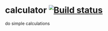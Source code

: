 # calculator [![Build status](https://build.appcenter.ms/v0.1/apps/cd2c4734-23d0-4dee-9f00-efe5e49e5877/branches/main/badge)](https://appcenter.ms)
do simple calculations
